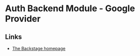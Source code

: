 # Auth Backend Module - Google Provider

## Links

- [The Backstage homepage](https://backstage.io)
